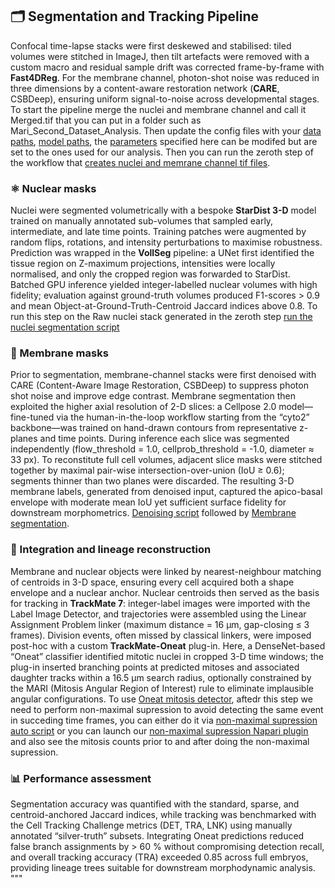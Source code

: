## 🗂️ Segmentation and Tracking Pipeline

Confocal time-lapse stacks were first deskewed and stabilised: tiled volumes were stitched in ImageJ, then tilt artefacts were removed with a custom macro and residual sample drift was corrected frame-by-frame with **Fast4DReg**.  For the membrane channel, photon-shot noise was reduced in three dimensions by a content-aware restoration network (**CARE**, CSBDeep), ensuring uniform signal-to-noise across developmental stages. To start the pipeline merge the nuclei and membrane channel and call it Merged.tif that you can put in a folder such as Mari_Second_Dataset_Analysis. Then update the config files with your [data paths](https://raw.githubusercontent.com/kapoorlab/CopenhagenWorkflow/main/conf/experiment_data_paths/seconddataset_jeanzay.yaml), [model paths](https://raw.githubusercontent.com/kapoorlab/CopenhagenWorkflow/main/conf/model_paths/jeanzay.yaml), the  [parameters](https://raw.githubusercontent.com/kapoorlab/CopenhagenWorkflow/main/conf/parameters/cellpose.yaml) specified here can be modifed but are set to the ones used for our analysis. Then you can run the zeroth step of the workflow that [creates nuclei and memrane channel tif files](https://raw.githubusercontent.com/kapoorlab/CopenhagenWorkflow/main/00_create_nuclei_membrane_splits.py).

### ⚛️ Nuclear masks  
Nuclei were segmented volumetrically with a bespoke **StarDist 3-D** model trained on manually annotated sub-volumes that sampled early, intermediate, and late time points.  Training patches were augmented by random flips, rotations, and intensity perturbations to maximise robustness.  Prediction was wrapped in the **VollSeg** pipeline: a UNet first identified the tissue region on Z-maximum projections, intensities were locally normalised, and only the cropped region was forwarded to StarDist.  Batched GPU inference yielded integer-labelled nuclear volumes with high fidelity; evaluation against ground-truth volumes produced F1-scores > 0.9 and mean Object-at-Ground-Truth-Centroid Jaccard indices above 0.8. To run this step on the Raw nuclei stack generated in the zeroth step [run the nuclei segmentation script](https://raw.githubusercontent.com/kapoorlab/CopenhagenWorkflow/main/01_nuclei_segmentation.py)

### 🧬 Membrane masks  
Prior to segmentation, membrane-channel stacks were first denoised with CARE (Content-Aware Image Restoration, CSBDeep) to suppress photon shot noise and improve edge contrast. Membrane segmentation then exploited the higher axial resolution of 2-D slices: a Cellpose 2.0 model—fine-tuned via the human-in-the-loop workflow starting from the “cyto2” backbone—was trained on hand-drawn contours from representative z-planes and time points. During inference each slice was segmented independently (flow_threshold = 1.0, cellprob_threshold = -1.0, diameter ≈ 33 px). To reconstitute full cell volumes, adjacent slice masks were stitched together by maximal pair-wise intersection-over-union (IoU ≥ 0.6); segments thinner than two planes were discarded. The resulting 3-D membrane labels, generated from denoised input, captured the apico-basal envelope with moderate mean IoU yet sufficient surface fidelity for downstream morphometrics. [Denoising script](https://raw.githubusercontent.com/kapoorlab/CopenhagenWorkflow/main/01_enhance_membrane.py) followed by [Membrane segmentation](https://raw.githubusercontent.com/kapoorlab/CopenhagenWorkflow/main/01_vollcellpose_membrane_segmentation.py).

### 🔗 Integration and lineage reconstruction  
Membrane and nuclear objects were linked by nearest-neighbour matching of centroids in 3-D space, ensuring every cell acquired both a shape envelope and a nuclear anchor.  Nuclear centroids then served as the basis for tracking in **TrackMate 7**: integer-label images were imported with the Label Image Detector, and trajectories were assembled using the Linear Assignment Problem linker (maximum distance = 16 µm, gap-closing ≤ 3 frames).  Division events, often missed by classical linkers, were imposed post-hoc with a custom **TrackMate-Oneat** plug-in.  Here, a DenseNet-based “Oneat” classifier identified mitotic nuclei in cropped 3-D time windows; the plug-in inserted branching points at predicted mitoses and associated daughter tracks within a 16.5 µm search radius, optionally constrained by the MARI (Mitosis Angular Region of Interest) rule to eliminate implausible angular configurations. To use [Oneat mitosis detector](https://raw.githubusercontent.com/kapoorlab/CopenhagenWorkflow/main/02_oneat_nuclei.py), aftedr this step we need to perform non-maximal supression to avoid detecting the same event in succeding time frames, you can either do it via [non-maximal supression auto script](03_nms_nuclei_automated.py) or you can launch our [non-maximal supression Napari plugin](https://raw.githubusercontent.com/kapoorlab/CopenhagenWorkflow/main/03_nms_nuclei_interactive.py) and also see the mitosis counts prior to and after doing the non-maximal supression.

### 📊 Performance assessment  
Segmentation accuracy was quantified with the standard, sparse, and centroid-anchored Jaccard indices, while tracking was benchmarked with the Cell Tracking Challenge metrics (DET, TRA, LNK) using manually annotated “silver-truth” subsets.  Integrating Oneat predictions reduced false branch assignments by > 60 % without compromising detection recall, and overall tracking accuracy (TRA) exceeded 0.85 across full embryos, providing lineage trees suitable for downstream morphodynamic analysis.
"""